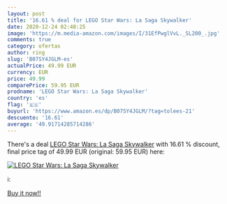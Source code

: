 ```yaml
---
layout: post
title: '16.61 % deal for LEGO Star Wars: La Saga Skywalker'
date: 2020-12-24 02:48:25
image: 'https://m.media-amazon.com/images/I/31EfPwglVvL._SL200_.jpg'
comments: true
category: ofertas
author: ring
slug: 'B07SY4JGLM-es'
actualPrice: 49.99 EUR
currency: EUR
price: 49.99
comparePrice: 59.95 EUR
prodname: 'LEGO Star Wars: La Saga Skywalker'
country: 'es'
flag: '🇪🇸'
buyurl: 'https://www.amazon.es/dp/B07SY4JGLM/?tag=tolees-21'
descuento: '16.61'
average: '49.91714285714286'
---
```


There's a deal [LEGO Star Wars: La Saga Skywalker](https://www.amazon.es/dp/B07SY4JGLM/?tag=tolees-21)  with  16.61 % discount, final price tag of  49.99 EUR (original: 59.95 EUR) here:

[![LEGO Star Wars: La Saga Skywalker](https://m.media-amazon.com/images/I/31EfPwglVvL._SL200_.jpg)](https://www.amazon.es/dp/B07SY4JGLM/?tag=tolees-21)

ℹ️:


[Buy it now!!](https://www.amazon.es/dp/B07SY4JGLM/?tag=tolees-21)
